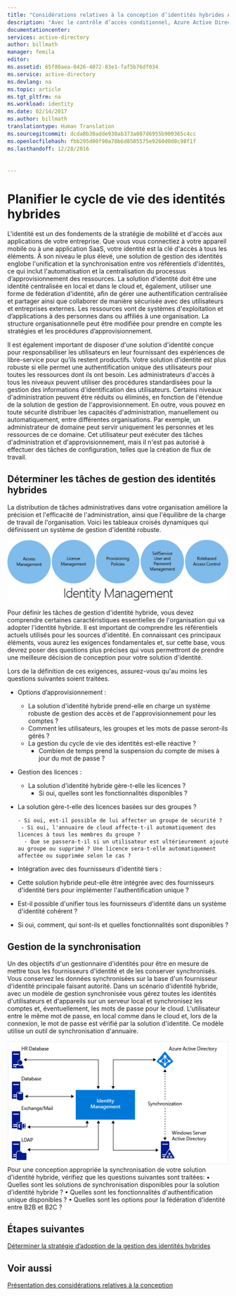 ```yaml
---
title: "Considérations relatives à la conception d’identités hybrides Azure Active Directory : déterminer les tâches de gestion des identités hybrides | Microsoft Docs"
description: "Avec le contrôle d’accès conditionnel, Azure Active Directory vérifie les conditions spécifiques que vous choisissez lors de l’authentification de l’utilisateur et avant d’autoriser l’accès à l’application. Une fois que ces conditions sont remplies, l’utilisateur est authentifié et autorisé à accéder à l’application."
documentationcenter: 
services: active-directory
author: billmath
manager: femila
editor: 
ms.assetid: 65f80aea-0426-4072-83e1-faf5b76df034
ms.service: active-directory
ms.devlang: na
ms.topic: article
ms.tgt_pltfrm: na
ms.workload: identity
ms.date: 02/14/2017
ms.author: billmath
translationtype: Human Translation
ms.sourcegitcommit: dcda8b30adde930ab373a087d6955b900365c4cc
ms.openlocfilehash: fbb295d00f90a70b6d8505575e9260d0d8c98f1f
ms.lasthandoff: 12/28/2016


---
```

# <a name="plan-for-hybrid-identity-lifecycle"></a>Planifier le cycle de vie des identités hybrides
L'identité est un des fondements de la stratégie de mobilité et d'accès aux applications de votre entreprise. Que vous vous connectiez à votre appareil mobile ou à une application SaaS, votre identité est la clé d'accès à tous les éléments. À son niveau le plus élevé, une solution de gestion des identités englobe l'unification et la synchronisation entre vos référentiels d'identités, ce qui inclut l'automatisation et la centralisation du processus d’approvisionnement des ressources. La solution d'identité doit être une identité centralisée en local et dans le cloud et, également, utiliser une forme de fédération d'identité, afin de gérer une authentification centralisée et partager ainsi que collaborer de manière sécurisée avec des utilisateurs et entreprises externes. Les ressources vont de systèmes d'exploitation et d’applications à des personnes dans ou affiliés à une organisation. La structure organisationnelle peut être modifiée pour prendre en compte les stratégies et les procédures d’approvisionnement.

Il est également important de disposer d'une solution d'identité conçue pour responsabiliser les utilisateurs en leur fournissant des expériences de libre-service pour qu’ils restent productifs. Votre solution d'identité est plus robuste si elle permet une authentification unique des utilisateurs pour toutes les ressources dont ils ont besoin. Les administrateurs d'accès à tous les niveaux peuvent utiliser des procédures standardisées pour la gestion des informations d'identification des utilisateurs. Certains niveaux d'administration peuvent être réduits ou éliminés, en fonction de l'étendue de la solution de gestion de l'approvisionnement. En outre, vous pouvez en toute sécurité distribuer les capacités d'administration, manuellement ou automatiquement, entre différentes organisations. Par exemple, un administrateur de domaine peut servir uniquement les personnes et les ressources de ce domaine. Cet utilisateur peut exécuter des tâches d'administration et d'approvisionnement, mais il n'est pas autorisé à effectuer des tâches de configuration, telles que la création de flux de travail.

## <a name="determine-hybrid-identity-management-tasks"></a>Déterminer les tâches de gestion des identités hybrides
La distribution de tâches administratives dans votre organisation améliore la précision et l'efficacité de l'administration, ainsi que l'équilibre de la charge de travail de l'organisation. Voici les tableaux croisés dynamiques qui définissent un système de gestion d'identité robuste.

 ![](./media/hybrid-id-design-considerations/Identity_management_considerations.png)

Pour définir les tâches de gestion d'identité hybride, vous devez comprendre certaines caractéristiques essentielles de l'organisation qui va adopter l'identité hybride. Il est important de comprendre les référentiels actuels utilisés pour les sources d'identité. En connaissant ces principaux éléments, vous aurez les exigences fondamentales et, sur cette base, vous devrez poser des questions plus précises qui vous permettront de prendre une meilleure décision de conception pour votre solution d'identité.  

Lors de la définition de ces exigences, assurez-vous qu'au moins les questions suivantes soient traitées.

* Options d’approvisionnement : 
  
  * La solution d'identité hybride prend-elle en charge un système robuste de gestion des accès et de l'approvisionnement pour les comptes ?
  * Comment les utilisateurs, les groupes et les mots de passe seront-ils gérés ?
  * La gestion du cycle de vie des identités est-elle réactive ? 
    * Combien de temps prend la suspension du compte de mises à jour du mot de passe ?
* Gestion des licences : 
  
  * La solution d'identité hybride gère-t-elle les licences ?
    * Si oui, quelles sont les fonctionnalités disponibles ?
* La solution gère-t-elle des licences basées sur des groupes ? 
  
      - Si oui, est-il possible de lui affecter un groupe de sécurité ? 
       - Si oui, l'annuaire de cloud affecte-t-il automatiquement des licences à tous les membres du groupe ? 
        - Que se passera-t-il si un utilisateur est ultérieurement ajouté au groupe ou supprimé ? Une licence sera-t-elle automatiquement affectée ou supprimée selon le cas ? 
* Intégration avec des fournisseurs d'identité tiers :
* Cette solution hybride peut-elle être intégrée avec des fournisseurs d'identité tiers pour implémenter l'authentification unique ?
* Est-il possible d'unifier tous les fournisseurs d'identité dans un système d'identité cohérent ?
* Si oui, comment, qui sont-ils et quelles fonctionnalités sont disponibles ?

## <a name="synchronization-management"></a>Gestion de la synchronisation
Un des objectifs d'un gestionnaire d'identités pour être en mesure de mettre tous les fournisseurs d'identité et de les conserver synchronisés. Vous conservez les données synchronisées sur la base d'un fournisseur d'identité principale faisant autorité. Dans un scénario d'identité hybride, avec un modèle de gestion synchronisée vous gérez toutes les identités d'utilisateurs et d'appareils sur un serveur local et synchronisez les comptes et, éventuellement, les mots de passe pour le cloud. L'utilisateur entre le même mot de passe, en local comme dans le cloud et, lors de la connexion, le mot de passe est vérifié par la solution d'identité. Ce modèle utilise un outil de synchronisation d'annuaire.

![](./media/hybrid-id-design-considerations/Directory_synchronization.png) Pour une conception appropriée la synchronisation de votre solution d'identité hybride, vérifiez que les questions suivantes sont traitées: • Quelles sont les solutions de synchronisation disponibles pour la solution d'identité hybride ?
• Quelles sont les fonctionnalités d'authentification unique disponibles ?
•    Quelles sont les options pour la fédération d'identité entre B2B et B2C ?

## <a name="next-steps"></a>Étapes suivantes
[Déterminer la stratégie d’adoption de la gestion des identités hybrides](active-directory-hybrid-identity-design-considerations-lifecycle-adoption-strategy.md)

## <a name="see-also"></a>Voir aussi
[Présentation des considérations relatives à la conception](active-directory-hybrid-identity-design-considerations-overview.md)


